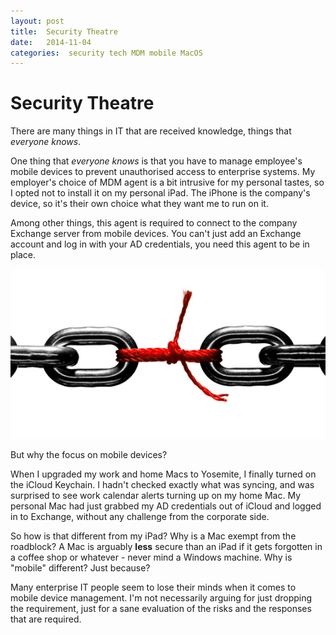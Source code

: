 ```yaml
---
layout: post
title:  Security Theatre 
date:   2014-11-04 
categories:  security tech MDM mobile MacOS 
---
```


# Security Theatre


There are many things in IT that are received knowledge, things that *everyone knows*.

One thing that *everyone knows* is that you have to manage employee's mobile devices to prevent unauthorised access to enterprise systems. My employer's choice of MDM agent is a bit intrusive for my personal tastes, so I opted not to install it on my personal iPad. The iPhone is the company's device, so it's their own choice what they want me to run on it.

Among other things, this agent is required to connect to the company Exchange server from mobile devices. You can't just add an Exchange account and log in with your AD credentials, you need this agent to be in place.

![](/images/unknown_filename.296.jpeg)

But why the focus on mobile devices?

When I upgraded my work and home Macs to Yosemite, I finally turned on the iCloud Keychain. I hadn't checked exactly what was syncing, and was surprised to see work calendar alerts turning up on my home Mac. My personal Mac had just grabbed my AD credentials out of iCloud and logged in to Exchange, without any challenge from the corporate side.

So how is that different from my iPad? Why is a Mac exempt from the roadblock? A Mac is arguably **less** secure than an iPad if it gets forgotten in a coffee shop or whatever - never mind a Windows machine. Why is "mobile" different? Just because?

Many enterprise IT people seem to lose their minds when it comes to mobile device management. I'm not necessarily arguing for just dropping the requirement, just for a sane evaluation of the risks and the responses that are required.


